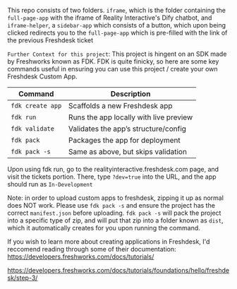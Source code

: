 This repo consists of two folders. `iframe`, which is the folder containing the `full-page-app` with the iframe of Reality Interactive's Dify chatbot, and `iframe-helper`, a `sidebar-app` which consists of a button, which upon being clicked redirects you to the `full-page-app` which is pre-filled with the link of the previous Freshdesk ticket

`Further Context for this project`: 
This project is hingent on an SDK made by Freshworks known as FDK. FDK is quite finicky, so here are some key commands useful in ensuring you can use this project / create your own Freshdesk Custom App. 

| Command          | Description                            |
| ---------------- | -------------------------------------- |
| `fdk create app` | Scaffolds a new Freshdesk app          |
| `fdk run`        | Runs the app locally with live preview |
| `fdk validate`   | Validates the app’s structure/config   |
| `fdk pack`       | Packages the app for deployment        |
| `fdk pack -s`    | Same as above, but skips validation    |

Upon using fdk run, go to the realityinteractive.freshdesk.com page, and visit the tickets portion. There, type `?dev=true` into the URL, and the app should run as `In-Development`

Note: in order to upload custom apps to freshdesk, zipping it up as normal does NOT work. Please use `fdk pack -s` and ensure the project has the correct `manifest.json` before uploading.
`fdk pack -s` will pack the project into a specific type of zip, and will put that zip into a folder known as `dist`, which it automatically creates for you upon running the command. 

If you wish to learn more about creating applications in Freshdesk, I'd reccomend reading through some of their documentation:
https://developers.freshworks.com/docs/tutorials/

https://developers.freshworks.com/docs/tutorials/foundations/hello/freshdesk/step-3/
